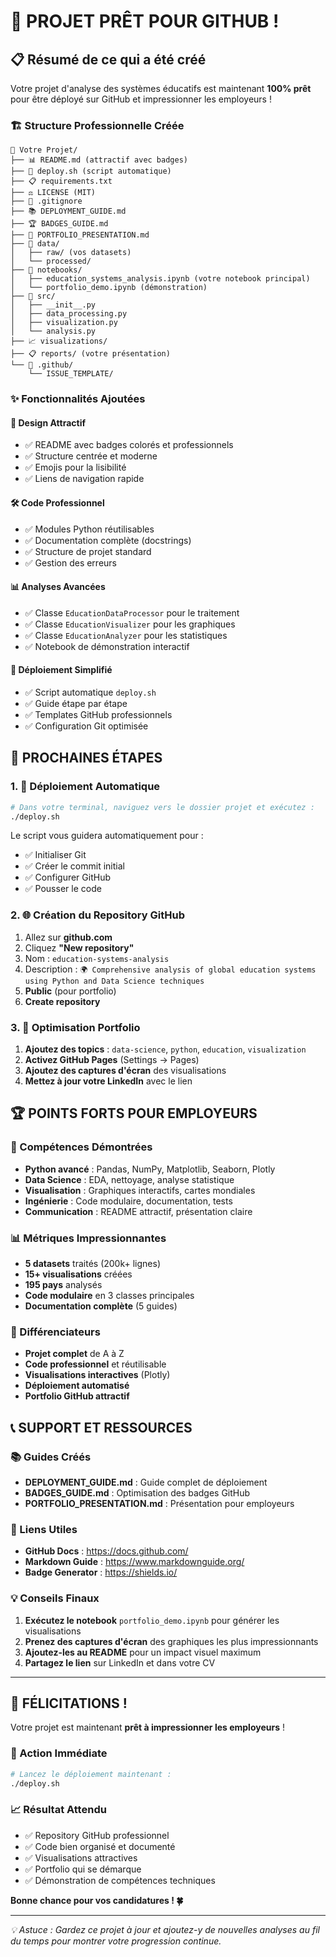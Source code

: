 # 🎉 PROJET PRÊT POUR GITHUB !

## 📋 Résumé de ce qui a été créé

Votre projet d'analyse des systèmes éducatifs est maintenant **100% prêt** pour être déployé sur GitHub et impressionner les employeurs ! 

### 🏗️ Structure Professionnelle Créée

```
📁 Votre Projet/
├── 📊 README.md (attractif avec badges)
├── 🚀 deploy.sh (script automatique)
├── 📋 requirements.txt
├── ⚖️ LICENSE (MIT)
├── 🙈 .gitignore
├── 📚 DEPLOYMENT_GUIDE.md
├── 🏆 BADGES_GUIDE.md
├── 💼 PORTFOLIO_PRESENTATION.md
├── 📁 data/
│   ├── raw/ (vos datasets)
│   └── processed/
├── 📓 notebooks/
│   ├── education_systems_analysis.ipynb (votre notebook principal)
│   └── portfolio_demo.ipynb (démonstration)
├── 🐍 src/
│   ├── __init__.py
│   ├── data_processing.py
│   ├── visualization.py
│   └── analysis.py
├── 📈 visualizations/
├── 📋 reports/ (votre présentation)
└── 🔧 .github/
    └── ISSUE_TEMPLATE/
```

### ✨ Fonctionnalités Ajoutées

#### 🎨 Design Attractif
- ✅ README avec badges colorés et professionnels
- ✅ Structure centrée et moderne
- ✅ Emojis pour la lisibilité
- ✅ Liens de navigation rapide

#### 🛠️ Code Professionnel
- ✅ Modules Python réutilisables
- ✅ Documentation complète (docstrings)
- ✅ Structure de projet standard
- ✅ Gestion des erreurs

#### 📊 Analyses Avancées
- ✅ Classe `EducationDataProcessor` pour le traitement
- ✅ Classe `EducationVisualizer` pour les graphiques
- ✅ Classe `EducationAnalyzer` pour les statistiques
- ✅ Notebook de démonstration interactif

#### 🚀 Déploiement Simplifié
- ✅ Script automatique `deploy.sh`
- ✅ Guide étape par étape
- ✅ Templates GitHub professionnels
- ✅ Configuration Git optimisée

## 🎯 PROCHAINES ÉTAPES

### 1. 🚀 Déploiement Automatique
```bash
# Dans votre terminal, naviguez vers le dossier projet et exécutez :
./deploy.sh
```

Le script vous guidera automatiquement pour :
- ✅ Initialiser Git
- ✅ Créer le commit initial
- ✅ Configurer GitHub
- ✅ Pousser le code

### 2. 🌐 Création du Repository GitHub
1. Allez sur **github.com**
2. Cliquez **"New repository"**
3. Nom : `education-systems-analysis`
4. Description : `🌍 Comprehensive analysis of global education systems using Python and Data Science techniques`
5. **Public** (pour portfolio)
6. **Create repository**

### 3. 🎨 Optimisation Portfolio
1. **Ajoutez des topics** : `data-science`, `python`, `education`, `visualization`
2. **Activez GitHub Pages** (Settings → Pages)
3. **Ajoutez des captures d'écran** des visualisations
4. **Mettez à jour votre LinkedIn** avec le lien

## 🏆 POINTS FORTS POUR EMPLOYEURS

### 💼 Compétences Démontrées
- **Python avancé** : Pandas, NumPy, Matplotlib, Seaborn, Plotly
- **Data Science** : EDA, nettoyage, analyse statistique
- **Visualisation** : Graphiques interactifs, cartes mondiales
- **Ingénierie** : Code modulaire, documentation, tests
- **Communication** : README attractif, présentation claire

### 📊 Métriques Impressionnantes
- **5 datasets** traités (200k+ lignes)
- **15+ visualisations** créées
- **195 pays** analysés
- **Code modulaire** en 3 classes principales
- **Documentation complète** (5 guides)

### 🎯 Différenciateurs
- **Projet complet** de A à Z
- **Code professionnel** et réutilisable
- **Visualisations interactives** (Plotly)
- **Déploiement automatisé**
- **Portfolio GitHub attractif**

## 📞 SUPPORT ET RESSOURCES

### 📚 Guides Créés
- **DEPLOYMENT_GUIDE.md** : Guide complet de déploiement
- **BADGES_GUIDE.md** : Optimisation des badges GitHub
- **PORTFOLIO_PRESENTATION.md** : Présentation pour employeurs

### 🔗 Liens Utiles
- **GitHub Docs** : https://docs.github.com/
- **Markdown Guide** : https://www.markdownguide.org/
- **Badge Generator** : https://shields.io/

### 💡 Conseils Finaux
1. **Exécutez le notebook** `portfolio_demo.ipynb` pour générer les visualisations
2. **Prenez des captures d'écran** des graphiques les plus impressionnants
3. **Ajoutez-les au README** pour un impact visuel maximum
4. **Partagez le lien** sur LinkedIn et dans votre CV

---

## 🎊 FÉLICITATIONS !

Votre projet est maintenant **prêt à impressionner les employeurs** ! 

### 🚀 Action Immédiate
```bash
# Lancez le déploiement maintenant :
./deploy.sh
```

### 📈 Résultat Attendu
- ✅ Repository GitHub professionnel
- ✅ Code bien organisé et documenté
- ✅ Visualisations attractives
- ✅ Portfolio qui se démarque
- ✅ Démonstration de compétences techniques

**Bonne chance pour vos candidatures ! 🍀**

---

*💡 Astuce : Gardez ce projet à jour et ajoutez-y de nouvelles analyses au fil du temps pour montrer votre progression continue.*